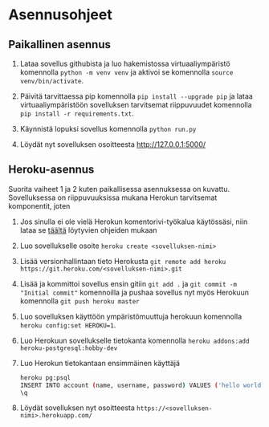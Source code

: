 # Asennusohjeet

## Paikallinen asennus

1. Lataa sovellus githubista ja luo hakemistossa virtuaaliympäristö komennolla `python -m venv venv` ja aktivoi se komennolla `source venv/bin/activate`.

1. Päivitä tarvittaessa pip komennolla `pip install --upgrade pip` ja lataa virtuaaliympäristöön sovelluksen tarvitsemat riippuvuudet komennolla `pip install -r requirements.txt`.

1. Käynnistä lopuksi sovellus komennolla `python run.py`

1. Löydät nyt sovelluksen osoitteesta http://127.0.0.1:5000/

## Heroku-asennus

Suorita vaiheet 1 ja 2 kuten paikallisessa asennuksessa on kuvattu. Sovelluksessa on riippuvuuksissa mukana Herokun tarvitsemat komponentit, joten

1. Jos sinulla ei ole vielä Herokun komentorivi-työkalua käytössäsi, niin lataa se [täältä](https://devcenter.heroku.com/articles/heroku-cli) löytyvien ohjeiden mukaan

1. Luo sovellukselle osoite `heroku create <sovelluksen-nimi>`

1. Lisää versionhallintaan tieto Herokusta `git remote add heroku https://git.heroku.com/<sovelluksen-nimi>.git`

1. Lisää ja kommittoi sovellus ensin gitiin `git add .` ja `git commit -m "Initial commit"` komennoilla ja pushaa sovellus nyt myös Herokuun komennolla `git push heroku master`

1. Luo sovelluksen käyttöön ympäristömuuttuja herokuun komennolla
`heroku config:set HEROKU=1`.

1. Luo Herokuun sovellukselle tietokanta komennolla `heroku addons:add heroku-postgresql:hobby-dev`

1. Luo Herokun tietokantaan ensimmäinen käyttäjä

    ```bash
    heroku pg:psql
    INSERT INTO account (name, username, password) VALUES ('hello world', 'hello', 'world');
    \q
    ```

1. Löydät sovelluksen nyt osoitteesta `https://<sovelluksen-nimi>.herokuapp.com/`
